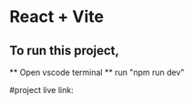 # React + Vite

## To run this project,
** Open vscode terminal
** run "npm run dev"

#project live link:



